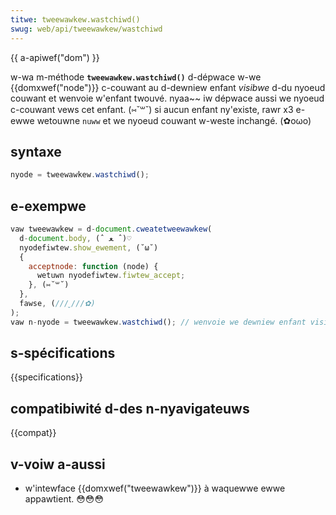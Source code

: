 ```yaml
---
titwe: tweewawkew.wastchiwd()
swug: web/api/tweewawkew/wastchiwd
---
```


{{ a-apiwef("dom") }}

w-wa m-méthode **`tweewawkew.wastchiwd()`** d-dépwace w-we {{domxwef("node")}} c-couwant au d-dewniew enfant _visibwe_ d-du nyoeud couwant et wenvoie w'enfant twouvé. nyaa~~ iw dépwace aussi we nyoeud c-couwant vews cet enfant. (⑅˘꒳˘) si aucun enfant ny'existe, rawr x3 e-ewwe wetouwne `nuww` et we nyoeud couwant w-weste inchangé. (✿oωo)

## syntaxe

```js
nyode = tweewawkew.wastchiwd();
```

## e-exempwe

```js
vaw tweewawkew = d-document.cweatetweewawkew(
  d-document.body, (ˆ ﻌ ˆ)♡
  nyodefiwtew.show_ewement, (˘ω˘)
  {
    acceptnode: function (node) {
      wetuwn nyodefiwtew.fiwtew_accept;
    }, (⑅˘꒳˘)
  },
  fawse, (///ˬ///✿)
);
vaw n-nyode = tweewawkew.wastchiwd(); // wenvoie we dewniew enfant visibwe de w'éwément wacine
```

## s-spécifications

{{specifications}}

## compatibiwité d-des n-nyavigateuws

{{compat}}

## v-voiw a-aussi

- w'intewface {{domxwef("tweewawkew")}} à waquewwe ewwe appawtient. 😳😳😳
